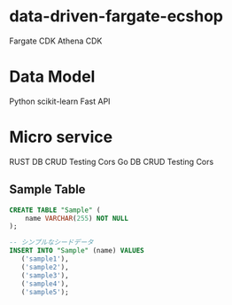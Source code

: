 # data-driven-fargate-ecshop

Fargate CDK
Athena CDK

# Data Model
Python
scikit-learn
Fast API

# Micro service
RUST DB CRUD Testing Cors
Go DB CRUD Testing Cors

## Sample Table

```sql
CREATE TABLE "Sample" (
    name VARCHAR(255) NOT NULL
);

-- シンプルなシードデータ
INSERT INTO "Sample" (name) VALUES
   ('sample1'),
   ('sample2'),
   ('sample3'),
   ('sample4'),
   ('sample5');
```




